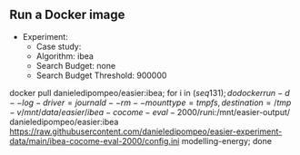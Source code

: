 
## Run a Docker image

 - Experiment: 
   - Case study: 
   - Algorithm: ibea
   - Search Budget: none
   - Search Budget Threshold: 900000

docker pull danieledipompeo/easier:ibea; for i in $(seq 1 31); do docker run -d --log-driver=journald --rm --mount type=tmpfs,destination=/tmp -v /mnt/data/easier/ibea-cocome-eval-2000/run$i:/mnt/easier-output/ danieledipompeo/easier:ibea https://raw.githubusercontent.com/danieledipompeo/easier-experiment-data/main/ibea-cocome-eval-2000/config.ini modelling-energy; done 

